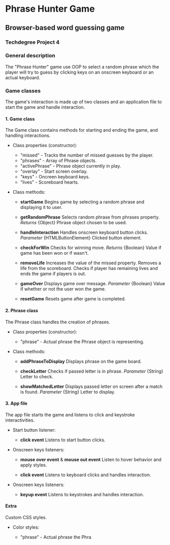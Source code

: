 # Phrase Hunter Game
## Browser-based word guessing game
### Techdegree Project 4

### General description
The "Phrase Hunter" game use OOP to select a random phrase which the player will try to guess by clicking keys on an onscreen keyboard or an actual keyboard.

### Game classes
The game's interaction is made up of two classes and an application file to start the game and handle interaction.

#### 1. Game class
The Game class contains methods for starting and ending the game, and handling interactions.

- Class properties (constructor):

    - "missed" - Tracks the number of missed guesses by the player.
    - "phrases" - Array of Phrase objects.
    - "activePhrase" - Phrase object currently in play.
    - "overlay" - Start screen overlay.
    - "keys" - Oncreen keyboard keys.
    - "lives" - Scoreboard hearts.

- Class methods:

    - **startGame**
        Begins game by selecting a random phrase and displaying it to user.

    - **getRandomPhrase**
        Selects random phrase from phrases property.
        *Returns* {Object} Phrase object chosen to be used.

    - **handleInteraction**
        Handles onscreen keyboard button clicks.
        *Parameter* {HTMLButtonElement} Clicked button element.

    - **checkForWin**
        Checks for winning move.
        *Returns* {Boolean} Value if game has been won or if wasn't.

    - **removeLife**
        Increases the value of the missed property.
        Removes a life from the scoreboard.
        Checks if player has remaining lives and ends the game if players is out.

    - **gameOver**
        Displays game over message.
        *Parameter* {Boolean} Value if whether or not the user won the game.

    - **resetGame**
        Resets game after game is completed.

#### 2. Phrase class
The Phrase class handles the creation of phrases.

- Class properties (constructor):

    - "phrase" - Actual phrase the Phrase object is representing.

- Class methods:

    - **addPhraseToDisplay**
        Displays phrase on the game board.

    - **checkLetter**
        Checks if passed letter is in phrase.
        *Parameter* {String} Letter to check.

    - **showMatchedLetter**
        Displays passed letter on screen after a match is found.
        *Parameter* {String} Letter to display.

#### 3. App file
The app file starts the game and listens to click and keystroke interactivities.

- Start button listener:

    - **click event**
        Listens to start button clicks.

- Onscreen keys listeners:

    - **mouse over event** & **mouse out event**
        Listen to hover behavior and apply styles.

    - **click event**
        Listens to keyboard clicks and handles interaction.

- Onscreen keys listeners:

    - **keyup event**
        Listens to keystrokes and handles interaction.

#### Extra
Custom CSS styles.

- Color styles:

    - "phrase" - Actual phrase the Phra
